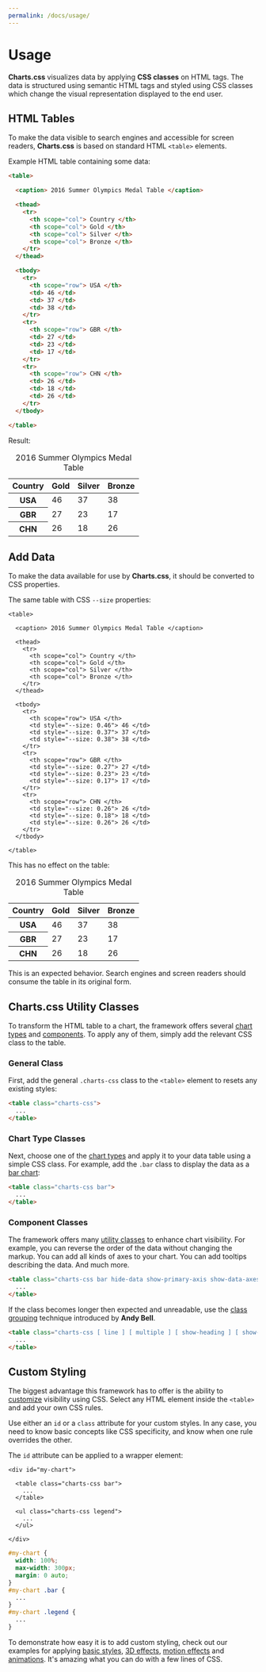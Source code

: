 ```yaml
---
permalink: /docs/usage/
---
```


# Usage

**Charts.css** visualizes data by applying **CSS classes** on HTML tags. The data is structured using semantic HTML tags and styled using CSS classes which change the visual representation displayed to the end user.

## HTML Tables

To make the data visible to search engines and accessible for screen readers, **Charts.css** is based on standard HTML `<table>` elements.

Example HTML table containing some data:

```html
<table>

  <caption> 2016 Summer Olympics Medal Table </caption>

  <thead>
    <tr>
      <th scope="col"> Country </th>
      <th scope="col"> Gold </th>
      <th scope="col"> Silver </th>
      <th scope="col"> Bronze </th>
    </tr>
  </thead>

  <tbody>
    <tr>
      <th scope="row"> USA </th>
      <td> 46 </td>
      <td> 37 </td>
      <td> 38 </td>
    </tr>
    <tr>
      <th scope="row"> GBR </th>
      <td> 27 </td>
      <td> 23 </td>
      <td> 17 </td>
    </tr>
    <tr>
      <th scope="row"> CHN </th>
      <td> 26 </td>
      <td> 18 </td>
      <td> 26 </td>
    </tr>
  </tbody>

</table>
```

Result:

<table>

  <caption> 2016 Summer Olympics Medal Table </caption>

  <thead>
    <tr>
      <th scope="col"> Country </th>
      <th scope="col"> Gold </th>
      <th scope="col"> Silver </th>
      <th scope="col"> Bronze </th>
    </tr>
  </thead>

  <tbody>
    <tr>
      <th scope="row"> USA </th>
      <td> 46 </td>
      <td> 37 </td>
      <td> 38 </td>
    </tr>
    <tr>
      <th scope="row"> GBR </th>
      <td> 27 </td>
      <td> 23 </td>
      <td> 17 </td>
    </tr>
    <tr>
      <th scope="row"> CHN </th>
      <td> 26 </td>
      <td> 18 </td>
      <td> 26 </td>
    </tr>
  </tbody>

</table>

## Add Data

To make the data available for use by **Charts.css**, it should be converted to CSS properties.

The same table with CSS `--size` properties:

```html{17-19,23-25,29-31}
<table>

  <caption> 2016 Summer Olympics Medal Table </caption>

  <thead>
    <tr>
      <th scope="col"> Country </th>
      <th scope="col"> Gold </th>
      <th scope="col"> Silver </th>
      <th scope="col"> Bronze </th>
    </tr>
  </thead>

  <tbody>
    <tr>
      <th scope="row"> USA </th>
      <td style="--size: 0.46"> 46 </td>
      <td style="--size: 0.37"> 37 </td>
      <td style="--size: 0.38"> 38 </td>
    </tr>
    <tr>
      <th scope="row"> GBR </th>
      <td style="--size: 0.27"> 27 </td>
      <td style="--size: 0.23"> 23 </td>
      <td style="--size: 0.17"> 17 </td>
    </tr>
    <tr>
      <th scope="row"> CHN </th>
      <td style="--size: 0.26"> 26 </td>
      <td style="--size: 0.18"> 18 </td>
      <td style="--size: 0.26"> 26 </td>
    </tr>
  </tbody>

</table>
```

This has no effect on the table:

<table>

  <caption> 2016 Summer Olympics Medal Table </caption>

  <thead>
    <tr>
      <th scope="col"> Country </th>
      <th scope="col"> Gold </th>
      <th scope="col"> Silver </th>
      <th scope="col"> Bronze </th>
    </tr>
  </thead>

  <tbody>
    <tr>
      <th scope="row"> USA </th>
      <td style="--size: 0.46"> 46 </td>
      <td style="--size: 0.37"> 37 </td>
      <td style="--size: 0.38"> 38 </td>
    </tr>
    <tr>
      <th scope="row"> GBR </th>
      <td style="--size: 0.27"> 27 </td>
      <td style="--size: 0.23"> 23 </td>
      <td style="--size: 0.17"> 17 </td>
    </tr>
    <tr>
      <th scope="row"> CHN </th>
      <td style="--size: 0.26"> 26 </td>
      <td style="--size: 0.18"> 18 </td>
      <td style="--size: 0.26"> 26 </td>
    </tr>
  </tbody>

</table>

This is an expected behavior. Search engines and screen readers should consume the table in its original form.

## Charts.css Utility Classes

To transform the HTML table to a chart, the framework offers several [chart types](/charts/) and [components](/components/). To apply any of them, simply add the relevant CSS class to the table.

### General Class

First, add the general `.charts-css` class to the `<table>` element to resets any existing styles:

```html
<table class="charts-css">
  ...
</table>
```

### Chart Type Classes

Next, choose one of the [chart types](/charts/) and apply it to your data table using a simple CSS class. For example, add the `.bar` class to display the data as a [bar chart](/charts/bar/):

```html
<table class="charts-css bar">
  ...
</table>
```

### Component Classes

The framework offers many [utility classes](/components/) to enhance chart visibility. For example, you can reverse the order of the data without changing the markup. You can add all kinds of axes to your chart. You can add tooltips describing the data. And much more.

```html
<table class="charts-css bar hide-data show-primary-axis show-data-axes">
  ...
</table>
```

If the class becomes longer then expected and unreadable, use the [class grouping](https://piccalil.li/blog/cube-css/#heading-grouping) technique introduced by **Andy Bell**.

```html
<table class="charts-css [ line ] [ multiple ] [ show-heading ] [ show-labels labels-align-start ] [ hide-data reverse-data data-spacing-5 ] [ show-primary-axis show-data-axes ] ">
  ...
</table>
```

## Custom Styling

The biggest advantage this framework has to offer is the ability to [customize](/customization/) visibility using CSS. Select any HTML element inside the `<table>` and add your own CSS rules.

Use either an `id` or a `class` attribute for your custom styles. In any case, you need to know basic concepts like CSS specificity, and know when one rule overrides the other.

The `id` attribute can be applied to a wrapper element:

```html{1}
<div id="my-chart">

  <table class="charts-css bar">
    ...
  </table>

  <ul class="charts-css legend">
    ...
  </ul>

</div>
```

```css
#my-chart {
  width: 100%;
  max-width: 300px;
  margin: 0 auto;
}
#my-chart .bar {
  ...
}
#my-chart .legend {
  ...
}
```

To demonstrate how easy it is to add custom styling, check out our examples for applying [basic styles](/customization/basic-styling/), [3D effects](/customization/3d-effects/), [motion effects](/customization/motion-effects/) and [animations](/customization/animations/). It's amazing what you can do with a few lines of CSS.
